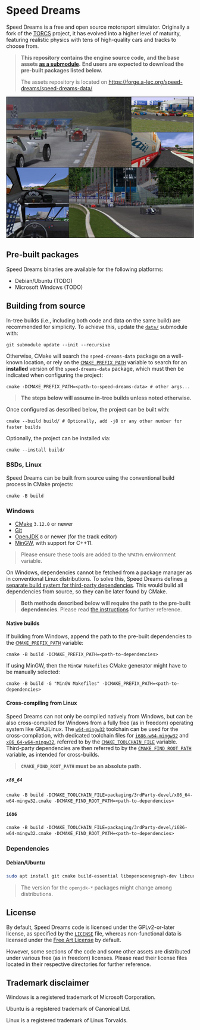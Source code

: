# Speed Dreams

Speed Dreams is a free and open source motorsport simulator. Originally
a fork of the [TORCS](https://torcs.sourceforge.net/) project,
it has evolved into a higher level of maturity, featuring realistic physics
with tens of high-quality cars and tracks to choose from.

> **This repository contains the engine source code,**
> **and the base assets [as a submodule](/data/).**
> **End users are expected to download the pre-built packages listed below.**
>
> The assets repository is located on
> https://forge.a-lec.org/speed-dreams/speed-dreams-data/

![A collage of in-game screenshots](./doc/readme/collage.jpg)

## Pre-built packages

Speed Dreams binaries are available for the following platforms:

- Debian/Ubuntu (TODO)
- Microsoft Windows (TODO)

## Building from source

In-tree builds (i.e., including both code and data on the same build)
are recommended for simplicity. To achieve this, update the [`data/`](/data/)
submodule with:

```
git submodule update --init --recursive
```

Otherwise, CMake will search the `speed-dreams-data` package on a
well-known location, or rely on the
[`CMAKE_PREFIX_PATH`](https://cmake.org/cmake/help/latest/variable/CMAKE_PREFIX_PATH.html)
variable to search for an **installed** version of the `speed-dreams-data`
package, which must then be indicated when configuring the project:

```
cmake -DCMAKE_PREFIX_PATH=<path-to-speed-dreams-data> # other args...
```

> **The steps below will assume in-tree builds unless noted otherwise.**

Once configured as described below, the project can be built with:

```
cmake --build build/ # Optionally, add -j8 or any other number for faster builds
```

Optionally, the project can be installed via:

```
cmake --install build/
```

### BSDs, Linux

Speed Dreams can be built from source using the conventional build process
in CMake projects:

```
cmake -B build
```

### Windows

- [CMake](https://cmake.org/download/#latest) `3.12.0` or newer
- [Git](https://git-scm.com/download/win)
- [OpenJDK](https://jdk.java.net/) `8` or newer (for the track editor)
- [MinGW](https://winlibs.com/), with support for C++11.

> Please ensure these tools are added to the `%PATH%` environment variable.

On Windows, dependencies cannot be fetched from a package manager as in
conventional Linux distributions. To solve this, Speed Dreams defines
[a separate build system for third-party dependencies](/packaging/3rdParty-devel/).
This would build all dependencies from source, so they can be later found
by CMake.

> **Both methods described below will require the path to the pre-built**
> **dependencies**.
> Please read [the instructions](/packaging/3rdParty-devel/README.md)
> for further reference.

#### Native builds

If building from Windows, append the path to the pre-built dependencies to
the
[`CMAKE_PREFIX_PATH`](https://cmake.org/cmake/help/latest/variable/CMAKE_PREFIX_PATH.html)
variable:

```
cmake -B build -DCMAKE_PREFIX_PATH=<path-to-dependencies>
```

If using MinGW, then the `MinGW Makefiles` CMake generator might have to be
manually selected:

```
cmake -B build -G "MinGW Makefiles" -DCMAKE_PREFIX_PATH=<path-to-dependencies>
```

#### Cross-compiling from Linux

Speed Dreams can not only be compiled natively from Windows, but can be also
cross-compiled for Windows from a fully free (as in freedom) operating
system like GNU/Linux. The
[`w64-mingw32`](https://git.code.sf.net/p/mingw-w64/mingw-w64)
toolchain can be used for the cross-compilation, with dedicated
toolchain files for
[`i686-w64-mingw32`](/packaging/3rdParty-devel/i686-w64-mingw32.cmake)
and
[`x86_64-w64-mingw32`](/packaging/3rdParty-devel/x86_64-w64-mingw32.cmake),
referred to by the
[`CMAKE_TOOLCHAIN_FILE`](https://cmake.org/cmake/help/latest/variable/CMAKE_TOOLCHAIN_FILE.html)
variable. Third-party dependencies are then referred to by the
[`CMAKE_FIND_ROOT_PATH`](https://cmake.org/cmake/help/latest/variable/CMAKE_FIND_ROOT_PATH.html)
variable, as intended for cross-builds.

> **`CMAKE_FIND_ROOT_PATH` must be an absolute path.**

##### `x86_64`

```
cmake -B build -DCMAKE_TOOLCHAIN_FILE=packaging/3rdParty-devel/x86_64-w64-mingw32.cmake -DCMAKE_FIND_ROOT_PATH=<path-to-dependencies>
```

#### `i686`

```
cmake -B build -DCMAKE_TOOLCHAIN_FILE=packaging/3rdParty-devel/i686-w64-mingw32.cmake -DCMAKE_FIND_ROOT_PATH=<path-to-dependencies>
```

### Dependencies

#### Debian/Ubuntu

```sh
sudo apt install git cmake build-essential libopenscenegraph-dev libcurl4-gnutls-dev libsdl2-dev libsdl2-mixer-dev librhash-dev libenet-dev libpng-dev libjpeg-dev zlib1g-dev libminizip-dev libopenal-dev libplib-dev libexpat1-dev libcjson-dev openjdk-17-jdk openjdk-17-jre
```

> The version for the `openjdk-*` packages might change among distributions.

## License

By default, Speed Dreams code is licensed under the GPLv2-or-later license,
as specified by the [`LICENSE`](./LICENSE) file, whereas non-functional data
is licensed under the [Free Art License](http://artlibre.org/) by default.

However, some sections of the code and some other assets are distributed under
various free (as in freedom) licenses. Please read their license files
located in their respective directories for further reference.

## Trademark disclaimer

Windows is a registered trademark of Microsoft Corporation.

Ubuntu is a registered trademark of Canonical Ltd.

Linux is a registered trademark of Linus Torvalds.

